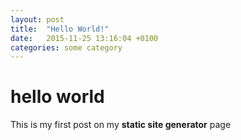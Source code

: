 ```yaml
---
layout: post
title:  "Hello World!"
date:   2015-11-25 13:16:04 +0100
categories: some category
---
```


# hello world

This is my first post on my **static site generator** page
